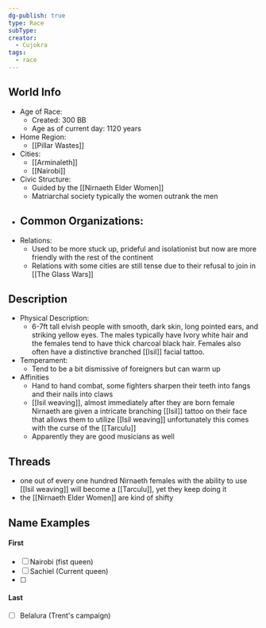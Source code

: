 ```yaml
---
dg-publish: true
type: Race
subType: 
creator:
  - Cujokra
tags:
  - race
---
```

## World Info
- Age of Race:
	- Created: 300 BB
	- Age as of current day: 1120 years
- Home Region:
	-  [[Pillar Wastes]]
- Cities:
	- [[Arminaleth]]
	- [[Nairobi]]
- Civic Structure:
	- Guided by the [[Nirnaeth Elder Women]]
	- Matriarchal society typically the women outrank the men
- Common Organizations:
	- 
- Relations:
	- Used to be more stuck up, prideful and isolationist but now are more friendly with the rest of the continent
	- Relations with some cities are still tense due to their refusal to join in [[The Glass Wars]]
## Description
- Physical Description:
	- 6-7ft tall elvish people with smooth, dark skin, long pointed ears, and striking yellow eyes. The males typically have Ivory white hair and the females tend to have thick charcoal black hair. Females also often have a distinctive branched [[Isil]] facial tattoo.
- Temperament:
	- Tend to be a bit dismissive of foreigners but can warm up
- Affinities
	- Hand to hand combat, some fighters sharpen their teeth into fangs and their nails into claws
	- [[Isil weaving]], almost immediately after they are born female Nirnaeth are given a intricate branching [[Isil]] tattoo on their face that allows them to utilize [[Isil weaving]] unfortunately this comes with the curse of the [[Tarculu]]
	- Apparently they are good musicians as well

## Threads
- one out of every one hundred Nirnaeth females with the ability to use [[Isil weaving]] will become a [[Tarculu]], yet they keep doing it
- the [[Nirnaeth Elder Women]] are kind of shifty
## Name Examples
#### First
- [ ] Nairobi (fist queen)
- [ ] Sachiel (Current queen)
- [ ] 
#### Last
- [ ] Belalura (Trent's campaign)